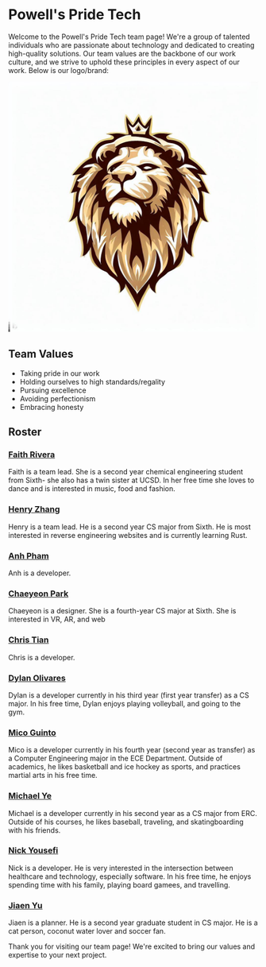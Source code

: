 # Powell's Pride Tech

Welcome to the Powell's Pride Tech team page! We're a group of talented individuals who are passionate about technology and dedicated to creating high-quality solutions. Our team values are the backbone of our work culture, and we strive to uphold these principles in every aspect of our work. Below is our logo/brand:

![Powell's Pride Tech Logo](./branding/team_logo.jpg)

## Team Values

* Taking pride in our work
* Holding ourselves to high standards/regality
* Pursuing excellence
* Avoiding perfectionism
* Embracing honesty

## Roster

### [Faith Rivera](https://github.com/fnriv)

Faith is a team lead. She is a second year chemical engineering student from Sixth- she also has a twin sister at UCSD. In her free time she loves to dance and is interested in music, food and fashion.

### [Henry Zhang](https://github.com/henryzhang03)

Henry is a team lead. He is a second year CS major from Sixth. He is most interested in reverse engineering websites and is currently learning Rust.

### [Anh Pham](https://github.com/phuanh004)

Anh is a developer.

### [Chaeyeon Park](https://github.com/ChayPark)

Chaeyeon is a designer. She is a fourth-year CS major at Sixth. She is interested in VR, AR, and web

### [Chris Tian](https://github.com/Christby)

Chris is a developer.

### [Dylan Olivares](https://github.com/dolivares11)

Dylan is a developer currently in his third year (first year transfer) as a CS major. In his free time, Dylan enjoys playing volleyball, and going to the gym.

### [Mico Guinto](https://github.com/lemangomeister)

Mico is a developer currently in his fourth year (second year as transfer) as a Computer Engineering major in the ECE Department. Outside of academics, he likes basketball and ice hockey as sports, and practices martial arts in his free time.

### [Michael Ye](https://github.com/MichaelYe48)

Michael is a developer currently in his second year as a CS major from ERC. Outside of his courses, he likes baseball, traveling, and skatingboarding with his friends.

### [Nick Yousefi](https://github.com/nsyousef)

Nick is a developer. He is very interested in the intersection between healthcare and technology, especially software. In his free time, he enjoys spending time with his family, playing board gamees, and travelling.

### [Jiaen Yu](https://github.com/yujiaen1999)

Jiaen is a planner. He is a second year graduate student in CS major. He is a cat person, coconut water lover and soccer fan.

Thank you for visiting our team page! We're excited to bring our values and expertise to your next project.
